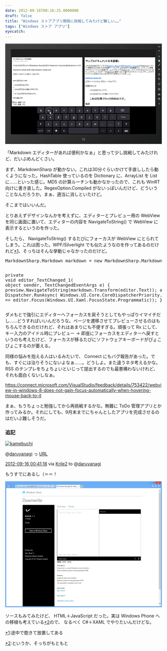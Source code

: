 ```yaml
---
date: 2012-09-16T00:16:25.0000000
draft: false
title: "Windows ストアアプリ開発に挑戦してみたけど難しい……"
tags: ["Windows ストア アプリ"]
eyecatch: 
---
```

<p><img src="20120915234152.png" alt="f:id:daruyanagi:20120915234152p:plain" title="f:id:daruyanagi:20120915234152p:plain" class="hatena-fotolife"></p><p>「Markdown エディターがあれば便利かなぁ」と思って少し挑戦してみたけれど、だいぶめんどくさい。</p><p>まず、MarkdownSharp が動かない。これは30分ぐらいかけて手直ししたら動くようになった。HashTable 使っているのを Dictionary に、ArrayList を List に……といった感じ。MD5 の計算ルーチンも動かなかったので、これも WinRT 向けに書き直した。RegexOption.Compiled がないっぽいんだけど、どういうことなんだろうか。まぁ、適当に消しといたけど。</p><p>そこまではいいんだ。</p><p>とりあえずデザインなんかを考えずに、エディターとプレビュー用の WebView を同じ画面に置いて、エディターの内容を NavigateToString() で WebView に表示するというのを作った。</p><p>そしたら、 NavigateToString() するたびにフォーカスが WebView にとられてしまう。これは困った。WPF/Silverlight でも似たようなのを作ってあるのだけれど<a href="#f1" name="fn1" title="途中で飽きて放置してある">*1</a>、そっちはそんな挙動じゃなかったのだけど。</p>
<pre class="code lang-cs" data-lang="cs" data-unlink>MarkdownSharp.Markdown markdown = <span class="synStatement">new</span> MarkdownSharp.Markdown();

<span class="synType">private</span> <span class="synType">void</span> editor_TextChanged_1(
<span class="synType">object</span> sender, TextChangedEventArgs e)
{
preview.NavigateToString(markdown.Transform(editor.Text));
await Dispatcher.RunAsync(
Windows.UI.Core.CoreDispatcherPriority.High, () =&gt;
editor.Focus(Windows.UI.Xaml.FocusState.Programmatic));
}
</pre><p>ダメもとで強引にエディターへフォーカスを戻そうとしてもやっぱりイマイチだし……どうすればいいんだろうな。ページを遷移させてプレビューさせるのはもちろんできるのだけれど、それはあまりにも不便すぎる。頑張って Rx にして、キー入力のアイドル時にプレビュー → 即座にフォーカスをエディターへ戻すというのも考えたけど、フォーカスが移るたびにソフトウェアキーボードがぴょこぴょこするのが萎える。</p><p>同様の悩みを抱える人はいるみたいで、 Connect にもバグ報告があった。でも、すぐには治りそうにないよなぁ……。どうしよ。また違うネタ考えるかな。RSS のテンプレをちょちょいといじって提出するのでも最悪構わないけれど、それも面白くないしなぁ。</p><p><a href="https://connect.microsoft.com/VisualStudio/feedback/details/753422/webview-in-windows-8-does-not-gain-focus-automatically-when-hovering-mouse-back-to-it">https://connect.microsoft.com/VisualStudio/feedback/details/753422/webview-in-windows-8-does-not-gain-focus-automatically-when-hovering-mouse-back-to-it</a></p><p>まぁ、もうちょっと勉強してから再挑戦するかな。無難に ToDo 管理アプリとか作ってみるか。それにしても、9月末までにちゃんとしたアプリを完成させるのはだいぶ難しそうだ。</p>

<div class="section">
<h3>追記</h3>
<p><div class="twitter-detail twitter-detail-left"><div class="twitter-detail-user"><a class="twitter-user-screen-name" href="http://twitter.com/kamebuchi"><img src="http://a0.twimg.com/profile_images/2255188606/mabi1_normal.png" alt="kamebuchi" height="48" width="48"></a></div><div class="twitter-detail-tweet"><p class="twitter-detail-text">      @<a class="twitter-user-screen-name" href="http://twitter.com/daruyanagi" target="_top">daruyanagi</a> っ <a class="twitter-tweet-url" href="http://t.co/ywv6mUtn" target="_top"><span>URL</span></a></p><p class="twitter-detail-info"><a href="http://twitter.com/kamebuchi/status/246997124988948480" class="twitter-detail-info-permalink"><span class="twitter-detail-info-date">2012-09-16</span> <span class="twitter-detail-info-time">00:41:18</span></a> <span class="twitter-detail-info-source">via <a href="http://krile2.starwing.net/" rel="nofollow">Krile2</a></span> to @<a href="http://twitter.com/daruyanagi/"  class="twitter-user-screen-name">daruyanagi</a></p></div></div></p><p>もうすでにあるし（＝＝！</p><p><img src="20120916085918.png" alt="f:id:daruyanagi:20120916085918p:plain" title="f:id:daruyanagi:20120916085918p:plain" class="hatena-fotolife"></p><p>ソースもみてみたけど、 HTML＋JavaScript だった。実は Windows Phone への移植も考えている<a href="#f2" name="fn2" title="というか、そっちがもともと">*2</a>ので、 なるべく C#＋XAML でやりたいんだけどな。</p>

</div><div class="footnote">
<p class="footnote"><a href="#fn1" name="f1" class="footnote-number">*1</a><span class="footnote-delimiter">:</span><span class="footnote-text">途中で飽きて放置してある</span></p>
<p class="footnote"><a href="#fn2" name="f2" class="footnote-number">*2</a><span class="footnote-delimiter">:</span><span class="footnote-text">というか、そっちがもともと</span></p>
</div>